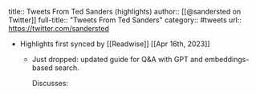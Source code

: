title:: Tweets From Ted Sanders (highlights)
author:: [[@sandersted on Twitter]]
full-title:: "Tweets From Ted Sanders"
category:: #tweets
url:: https://twitter.com/sandersted

- Highlights first synced by [[Readwise]] [[Apr 16th, 2023]]
	- Just dropped: updated guide for Q&A with GPT and embeddings-based search.
	  
	  Discusses: